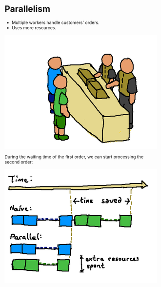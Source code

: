 # Parallelism

* Multiple workers handle customers' orders.
* Uses more resources.

![](parallelism/parallelism.png)

During the waiting time of the first order, we can start processing the second order:

![](parallelism/parallel_time.png)
